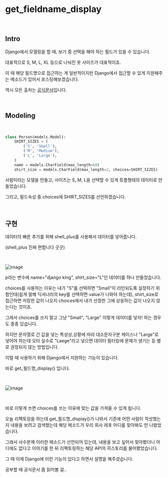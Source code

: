 # get_fieldname_display

<br>

## Intro


Django에서 모델링을 할 때, 보기 중 선택을 해야 하는 필드가 있을 수 있습니다.


대표적으로 S, M, L, XL 등으로 나눠진 옷 사이즈가 대표적이죠.



이 때 해당 필드명으로 접근하는 게 일반적이지만 Django에서 접근할 수 있게 지원해주는 메소드가 있어서 포스팅해보겠습니다.



역시 모든 출처는 [공식문서](https://docs.djangoproject.com/en/4.0/ref/models/instances/#django.db.models.Model.get_FOO_display)입니다.

<br>

## Modeling

<br>

```python
class Person(models.Model):
    SHIRT_SIZES = (
        ('S', 'Small'),
        ('M', 'Medium'),
        ('L', 'Large'),
    )
    name = models.CharField(max_length=60)
    shirt_size = models.CharField(max_length=2, choices=SHIRT_SIZES)
```



사람이라는 모델을 만들고, 사이즈는 S, M, L을 선택할 수 있게 튜플형태의 데이터로 만들었습니다.


그리고, 필드속성 중 choices에 SHIRT_SIZES를 선언하겠습니다.



<br>

## 구현


데이터의 빠른 추가를 위해 shell_plus를 사용해서 데이터를 넣어줍니다.


(shell_plus 진짜 편합니다 굿굿)

<br>


![image](https://user-images.githubusercontent.com/88086271/154270732-32c7ac0d-18d1-48e1-8023-aeead27739f8.png)
<br>

p라는 변수에 name="django king", shirt_size="L"인 데이터를 하나 만들었습니다.



choices를 사용하는 이유는 내가 "S"를 선택하면 "Small"이 리턴되도록 설정하기 위함인데(쉽게 말해 딕셔너리의 key를 선택하면 value가 나와야 하는데), shirt_size로 접근하면 저장한 값이 나오지 choices에서 내가 선정한 그에 상응하는 값이 나오지 않는다는 것이죠.



그래서 choices를 쓰지 말고 그냥 "Small", "Large" 이렇게 데이터를 넣자! 하는 경우도 종종 있습니다.



하지만 문자열로 긴 값을 넣는 특성상,상황에 따라 대소문자구분 케이스나 "Large"로 넣어야 하는데 오타 실수로 "Laege"라고 넣으면 데이터 필터링에 문제가 생기는 등 별로 권장되지 않는 방법입니다.



이럴 때 사용하기 위해 Django에서 지원하는 기능이 있습니다.



바로 get_필드명_display() 입니다.

<br>


![image](https://user-images.githubusercontent.com/88086271/154270786-6938f039-de70-4a4d-95e4-59145ab73494.png)

<br>

바로 이렇게 쓰면 choices를 쓰는 이유에 맞는 값을 가져올 수 있게 됩니다.



오늘 리팩토링을 하는데 get_필드명_display()가 나와서 기존에 어떤 사람이 작성했는지 내용을 보려고 검색했는데 해당 메소드가 우리 회사 레포 어디를 찾아봐도 안 나왔었습니다.



그래서 사수분께 이러한 메소드가 선언되어 있는데, 내용을 보고 싶어서 찾아봤더니 어디에도 없다고 이야기를 한 뒤 리팩토링하는 해당 API의 히스토리를 물어봤었습니다.



그 때 이제 Django에 이런 기능이 있다고 하면서 설명을 해주셨습니다.



공부할 때 공식문서 좀 읽어볼 걸..

